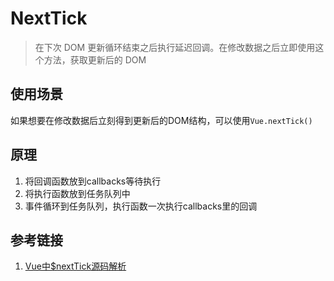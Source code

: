 # NextTick
> 在下次 DOM 更新循环结束之后执行延迟回调。在修改数据之后立即使用这个方法，获取更新后的 DOM



## 使用场景
如果想要在修改数据后立刻得到更新后的DOM结构，可以使用`Vue.nextTick()`


## 原理
1. 将回调函数放到callbacks等待执行
2. 将执行函数放到任务队列中
3. 事件循环到任务队列，执行函数一次执行callbacks里的回调



## 参考链接
1. [Vue中$nextTick源码解析](https://juejin.cn/post/6844904147804749832)